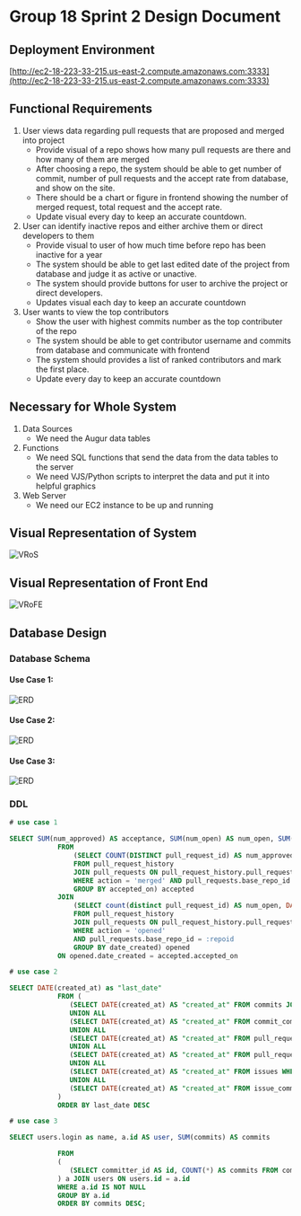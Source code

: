 # Group 18 Sprint 2 Design Document

## Deployment Environment

[http://ec2-18-223-33-215.us-east-2.compute.amazonaws.com:3333](http://ec2-18-223-33-215.us-east-2.compute.amazonaws.com:3333)

## Functional Requirements

1. User views data regarding pull requests that are proposed and merged into project
	- Provide visual of a repo shows how many pull requests are there and how many of them are merged
	- After choosing a repo, the system should be able to get number of commit, number of pull requests and the accept rate from database, and show on the site.
	- There should be a chart or figure in frontend showing the number of merged request, total request and the accept rate. 
	- Update visual every day to keep an accurate countdown.
2. User can identify inactive repos and either archive them or direct developers to them
	- Provide visual to user of how much time before repo has been inactive for a year
	- The system should be able to get last edited date of the project from database and judge it as active or unactive.
	- The system should provide buttons for user to archive the project or direct developers.
	- Updates visual each day to keep an accurate countdown
3. User wants to view the top contributors
  	- Show the user with highest commits number as the top contributer of the repo
	- The system should be able to get contributor username and commits from database and communicate with frontend
	- The system should provides a list of ranked contributors and mark the first place.
  	- Update every day to keep an accurate countdown
	
## Necessary for Whole System

1. Data Sources
	- We need the Augur data tables
2. Functions
	- We need SQL functions that send the data from the data tables to the server
	- We need VJS/Python scripts to interpret the data and put it into helpful graphics
3. Web Server
	- We need our EC2 instance to be up and running

## Visual Representation of System

![VRoS](VRoS.png)

## Visual Representation of Front End

![VRoFE](VRoFE.png)

## Database Design

### Database Schema
#### Use Case 1:

![ERD](1.png)

#### Use Case 2:

![ERD](2.png)

#### Use Case 3:

![ERD](3.png)

### DDL

```SQL
# use case 1

SELECT SUM(num_approved) AS acceptance, SUM(num_open) AS num_open, SUM(CAST(num_approved AS DECIMAL))/SUM(CAST(num_open AS DECIMAL)) AS "rate"
            FROM
                (SELECT COUNT(DISTINCT pull_request_id) AS num_approved, DATE(pull_request_history.created_at) AS accepted_on
                FROM pull_request_history
                JOIN pull_requests ON pull_request_history.pull_request_id = pull_requests.id
                WHERE action = 'merged' AND pull_requests.base_repo_id = :repoid
                GROUP BY accepted_on) accepted
            JOIN
                (SELECT count(distinct pull_request_id) AS num_open, DATE(pull_request_history.created_at) AS date_created
                FROM pull_request_history
                JOIN pull_requests ON pull_request_history.pull_request_id = pull_requests.id
                WHERE action = 'opened'
                AND pull_requests.base_repo_id = :repoid
                GROUP BY date_created) opened
            ON opened.date_created = accepted.accepted_on

# use case 2

SELECT DATE(created_at) as "last_date"
            FROM (
               (SELECT DATE(created_at) AS "created_at" FROM commits JOIN project_commits ON project_commits.commit_id = commit_comments.commit_id WHERE project_commits.project_id = :repoid))
               UNION ALL
               (SELECT DATE(created_at) AS "created_at" FROM commit_comments JOIN project_commits ON project_commits.commit_id = commit_comments.commit_id WHERE project_commits.project_id = :repoid)
               UNION ALL
               (SELECT DATE(created_at) AS "created_at" FROM pull_request_history JOIN pull_requests ON pull_requests.id = pull_request_history.id WHERE pull_request_history.action = 'opened' AND pull_requests.`base_repo_id` = :repoid)
               UNION ALL
               (SELECT DATE(created_at) AS "created_at" FROM pull_request_comments JOIN pull_requests ON pull_requests.base_commit_id = pull_request_comments.commit_id WHERE pull_requests.base_repo_id = :repoid)
               UNION ALL
               (SELECT DATE(created_at) AS "created_at" FROM issues WHERE issues.repo_id = :repoid)
               UNION ALL
               (SELECT DATE(created_at) AS "created_at" FROM issue_comments JOIN issues ON issue_comments.issue_id = issues.id WHERE issues.repo_id = :repoid)
            )
            ORDER BY last_date DESC

# use case 3

SELECT users.login as name, a.id AS user, SUM(commits) AS commits

            FROM
            (
               (SELECT committer_id AS id, COUNT(*) AS commits FROM commits INNER JOIN project_commits ON project_commits.commit_id = commits.id WHERE project_commits.project_id = :repoid GROUP BY commits.committer_id)
            ) a JOIN users ON users.id = a.id
            WHERE a.id IS NOT NULL
            GROUP BY a.id
            ORDER BY commits DESC;



```

